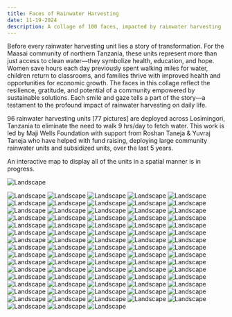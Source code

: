 ```yaml
---
title: Faces of Rainwater Harvesting
date: 11-19-2024
description: A collage of 100 faces, impacted by rainwater harvesting
---
```


Before every rainwater harvesting unit lies a story of transformation. For the Maasai community of northern Tanzania, these units represent more than just access to clean water—they symbolize health, education, and hope. Women save hours each day previously spent walking miles for water, children return to classrooms, and families thrive with improved health and opportunities for economic growth. The faces in this collage reflect the resilience, gratitude, and potential of a community empowered by sustainable solutions. Each smile and gaze tells a part of the story—a testament to the profound impact of rainwater harvesting on daily life.

96 rainwater harvesting units [77 pictures] are deployed across Losimingori, Tanzania to eliminate the need to walk 9 hrs/day to fetch water. This work is led by Maji Wells Foundation with support from Roshan Taneja & Yuvraj Taneja who have helped with fund raising, deploying large community rainwater units and subsidized units, over the last 5 years.

An interactive map to display all of the units in a spatial manner is in progress.

![](./images/3/map.png "Landscape")

![](./images/3/0ba719ee-e211-4039-b0bb-3727eb81c30c.jpg "Landscape")
![](./images/3/0c2a693c-caef-4976-8d14-b4ca874a1ffb.jpg "Landscape")
![](./images/3/0eda5bfa-e237-496c-acbc-493ced66e64e.jpg "Landscape")
![](./images/3/1c871a61-7c75-476e-a4e9-3373c9e13cd8.jpg "Landscape")
![](./images/3/1ca15fd8-ae5d-437a-b4ae-776ba67b3930.jpg "Landscape")
![](./images/3/2a845937-6e83-49a4-aad3-6a37e9b6afa9.jpg "Landscape")
![](./images/3/2b8c6aa8-ef9a-4dc2-abd9-f80fb68166f0.jpg "Landscape")
![](./images/3/2cc0d206-b1ed-498a-b1bf-7bfb48667a11.jpg "Landscape")
![](./images/3/2e9ba492-c999-45e3-b8ca-f8b5f1b25ad7.jpg "Landscape")
![](./images/3/2eec21fd-6eb8-46f9-a8ab-b3aec1ed99fa.jpg "Landscape")
![](./images/3/3a69dc1d-9c5c-4932-9fe7-704646fa4e3e.jpg "Landscape")
![](./images/3/3b406f1f-dbf7-474d-801b-0f438fda3f33.jpg "Landscape")
![](./images/3/3ce6bae5-0a41-45d6-b023-78a370352be6.jpg "Landscape")
![](./images/3/4d189a2b-1c3b-4228-9da6-205738545123.jpg "Landscape")
![](./images/3/4f996b75-ab19-49e3-8958-8424367dc2e1.jpg "Landscape")
![](./images/3/5a387ee7-0c22-43c8-aab8-30adaf227b6d.jpg "Landscape")
![](./images/3/5cb66456-d64a-4ff3-ba85-bc5384c23c02.jpg "Landscape")
![](./images/3/6bb931ce-0677-46be-90a4-b6004e3e30d7.jpg "Landscape")
![](./images/3/8c5c51cc-6c03-4ff2-b979-f83d307a6e7f.jpg "Landscape")
![](./images/3/18d00cac-3c2f-4796-809f-78953ea61cb5.jpg "Landscape")
![](./images/3/21eb5184-15e5-4215-9f3f-1761bea7f394.jpg "Landscape")
![](./images/3/45a7f0c7-8bdf-46ea-bc1c-697525823919.jpg "Landscape")
![](./images/3/47ad7355-f07d-41ba-b465-03841690b717.jpg "Landscape")
![](./images/3/53f5c254-4e77-4381-9d40-7850995aa047.jpg "Landscape")
![](./images/3/55cb813f-2c70-4a77-818e-bbec79ce0ade.jpg "Landscape")
![](./images/3/57e63d19-71ed-4ffc-9138-d47df7e2a9b9.jpg "Landscape")
![](./images/3/61af921f-4fcf-4e50-b287-d0d344ddc6d7.jpg "Landscape")
![](./images/3/77fa31f0-b3fd-45d5-bd38-791a2d5e7cde.jpg "Landscape")
![](./images/3/91bcfa85-1a39-4af9-b93d-00f67b4d86fe.jpg "Landscape")
![](./images/3/91face46-ce85-466c-acf9-ffc1dd5baff5.jpg "Landscape")
![](./images/3/277a21c5-d3c5-4c33-83ce-7edad2eb5b2a.jpg "Landscape")
![](./images/3/585c1ec6-794d-4826-921f-b6f0e65db8e8.jpg "Landscape")
![](./images/3/662a437a-6cc8-4816-bcd9-2adef4feda50.jpg "Landscape")
![](./images/3/919a6a7d-8c03-43bd-9970-d9e077aba1b5.jpg "Landscape")
![](./images/3/1286ceb4-20c8-4829-ab45-cdc24b7cae8f.jpg "Landscape")
![](./images/3/2398ff4e-6f97-4ff0-8e6a-c01fbef7a67f.jpg "Landscape")
![](./images/3/3050fc7e-3f28-486b-beec-2892d2f1bd15.jpg "Landscape")
![](./images/3/5235a3f1-195c-4e57-94db-ea076c4a8cae.jpg "Landscape")
![](./images/3/6817f458-bfed-4e63-bd5a-ae079a0fb775.jpg "Landscape")
![](./images/3/7113f054-43de-4ce2-82c2-8eacb420c0c7.jpg "Landscape")
![](./images/3/51295f20-26c6-44f0-97dc-33d52934a2e1.jpg "Landscape")
![](./images/3/80987fe5-3065-419d-a675-8b1e70430358.jpg "Landscape")
![](./images/3/81509c3a-6905-40f4-8983-d54c1293f08c.jpg "Landscape")
![](./images/3/745842b7-ece1-41cb-b33f-2442006d968d.jpg "Landscape")
![](./images/3/926669f0-1d59-41aa-b7e1-6787ae5f8ea0.jpg "Landscape")
![](./images/3/8345708c-7881-471f-8e14-cda0f57a8a41.jpg "Landscape")
![](./images/3/16388738-0532-4bf2-9fd3-f81f19ef7369.jpg "Landscape")
![](./images/3/47678340-d7ee-4875-af77-79a2d8b9eb24.jpg "Landscape")
![](./images/3/a0fef346-f14e-493f-8661-a760f9c71370.jpg "Landscape")
![](./images/3/a2dff9c5-ea55-4e0e-9701-2de1e50f53a4.jpg "Landscape")
![](./images/3/a9e27301-16ad-4606-894c-c8c5a02fd4e5.jpg "Landscape")
![](./images/3/a54a07e3-739b-4ba3-9b19-17e5fcbbff7a.jpg "Landscape")
![](./images/3/a5178902-b6ef-40b6-b78d-b35d7c7612a4.jpg "Landscape")
![](./images/3/ba87e1d1-6c26-4363-b247-7e8306da26c8.jpg "Landscape")
![](./images/3/ba451ff2-6a02-45ff-9fe9-1593626ca9c5.jpg "Landscape")
![](./images/3/be33f463-15fc-4be0-b476-09c351d9888c.jpg "Landscape")
![](./images/3/c83013db-0bb6-4d16-a59d-6e22ecec1842.jpg "Landscape")
![](./images/3/c562085d-2f39-44ae-8c16-ccf41bac58de.jpg "Landscape")
![](./images/3/cc4525f6-ec09-467f-99ea-b914b903ad39.jpg "Landscape")
![](./images/3/d0f33ed5-f2b7-487e-8752-02e1e971d414.jpg "Landscape")
![](./images/3/d1b29292-4423-4020-adb9-8986a09828ea.jpg "Landscape")
![](./images/3/d40a5700-4322-4a0f-9122-4cc44149bfed.jpg "Landscape")
![](./images/3/dba35901-21b3-48f6-b80f-729e6c153cbd.jpg "Landscape")
![](./images/3/dce3a67d-0e5d-4abe-bb79-db11e349aa66.jpg "Landscape")
![](./images/3/dd582904-098c-4ca1-b6e7-692d1433997c.jpg "Landscape")
![](./images/3/df481c8e-efe6-4921-8147-fd7a2bdae6e7.jpg "Landscape")
![](./images/3/e1e5189d-a82c-492f-b9b7-1fad71f0f53d.jpg "Landscape")
![](./images/3/e3a65031-6953-44ca-9b8a-fc3c430790c7.jpg "Landscape")
![](./images/3/e7adfa0c-f209-45f1-af0b-1a97d4c7831c.jpg "Landscape")
![](./images/3/e44444fb-68e8-40cc-9d04-a250ebca5eed.jpg "Landscape")
![](./images/3/ed995fb3-cda5-42bd-9a6c-ebdd2265e778.jpg "Landscape")
![](./images/3/ef6a7009-96b5-4689-b7bd-25fc12869d73.jpg "Landscape")
![](./images/3/f26eb8be-88b2-41fe-8cc0-e0ea4daec732.jpg "Landscape")
![](./images/3/f53d3f1d-dbbf-4390-b9ef-7373cf71a8e8.jpg "Landscape")
![](./images/3/f3476465-397d-4e53-9574-fa26d0d126aa.jpg "Landscape")
![](./images/3/faad8c4a-de6c-4d8f-a98d-f5a1628e77a6.jpg "Landscape")
![](./images/3/fc845312-0f0c-447d-a9a6-bdc815ebfb9b.jpg "Landscape")
![](./images/3/fcfaf735-44a4-4321-b9b1-f89a11c8884f.jpg "Landscape")
